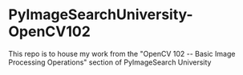 # PyImageSearchUniversity-OpenCV102
This repo is to house my work from the "OpenCV 102 -- Basic Image Processing Operations" section of PyImageSearch University

